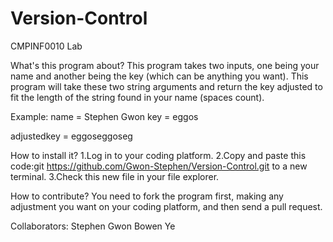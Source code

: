 # Version-Control
CMPINF0010 Lab

What's this program about?
This program takes two inputs, one being your name and another being the key (which can be anything you want). This program will take these two string arguments and return the key adjusted to fit the length of the string found in your name (spaces count).

Example:
name = Stephen Gwon
key = eggos

adjustedkey = eggoseggoseg

How to install it?
1.Log in to your coding platform.
2.Copy and paste this code:git https://github.com/Gwon-Stephen/Version-Control.git to a new terminal.
3.Check this new file in your file explorer.

How to contribute?
You need to fork the program first, making any adjustment you want on your coding platform, and then send a pull request. 
 
Collaborators:
Stephen Gwon
Bowen Ye

